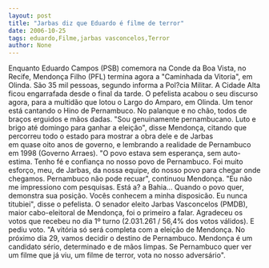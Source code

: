 ```yaml
---
layout: post
title: "Jarbas diz que Eduardo é filme de terror"
date: 2006-10-25
tags: eduardo,Filme,jarbas vasconcelos,Terror
author: None
---
```


Enquanto Eduardo Campos (PSB) comemora na Conde da Boa Vista, no Recife, Mendonça Filho (PFL)&nbsp;termina agora a \"Caminhada da Vitoria\", em Olinda. 
São 35 mil pessoas, segundo informa a Pol?cia Militar. A Cidade Alta ficou engarrafada desde o final da tarde.
O pefelista acabou o seu discurso agora, para a multidão que lotou o Largo do Amparo, em Olinda. Um tenor está cantando o Hino de Pernambuco. No palanque e no chão, todos de braços erguidos e mãos dadas.
\"Sou genuinamente pernambucano. Luto e brigo até domingo para ganhar a eleição\",
 disse Mendonça, citando que percorreu todo o estado para mostrar a obra dele e de Jarbas em&nbsp;quase&nbsp;oito&nbsp;anos de governo, e lembrando a realidade de Pernambuco em 1998 (Governo Arraes).
\"O povo estava sem esperança, sem auto-estima. Tenho fé e confiança no nosso povo de Pernambuco. Foi muito esforço, meu, de Jarbas, da nossa equipe, do nosso povo para chegar onde chegamos. Pernambuco não pode recuar\", continuou Mendonça.
\"Eu não me impressiono com pesquisas. Está a? a Bahia... Quando o povo quer, demonstra sua posição. Vocês conhecem a minha disposicão. Eu nunca titubiei\", disse o pefelista. 
O senador eleito Jarbas Vasconcelos (PMDB), maior cabo-eleitoral de Mendonça, foi o primeiro a falar. Agradeceu os votos que recebeu no dia 1º turno (2.031.261 / 56,4% dos votos válidos). E pediu voto.
\"A vitória só será completa com a eleição de Mendonça. No próximo dia 29, vamos decidir o destino de Pernambuco. Mendonça é um candidato sério, determinado e de mãos limpas. Se Pernambuco quer ver um filme que já viu, um filme de terror, vota no nosso adversário\". 